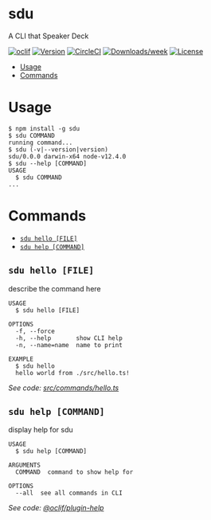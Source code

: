 sdu
===

A CLI that Speaker Deck

[![oclif](https://img.shields.io/badge/cli-oclif-brightgreen.svg)](https://oclif.io)
[![Version](https://img.shields.io/npm/v/sdu.svg)](https://npmjs.org/package/sdu)
[![CircleCI](https://circleci.com/gh/sugarshin/sdu/tree/master.svg?style=shield)](https://circleci.com/gh/sugarshin/sdu/tree/master)
[![Downloads/week](https://img.shields.io/npm/dw/sdu.svg)](https://npmjs.org/package/sdu)
[![License](https://img.shields.io/npm/l/sdu.svg)](https://github.com/sugarshin/sdu/blob/master/package.json)

<!-- toc -->
* [Usage](#usage)
* [Commands](#commands)
<!-- tocstop -->
# Usage
<!-- usage -->
```sh-session
$ npm install -g sdu
$ sdu COMMAND
running command...
$ sdu (-v|--version|version)
sdu/0.0.0 darwin-x64 node-v12.4.0
$ sdu --help [COMMAND]
USAGE
  $ sdu COMMAND
...
```
<!-- usagestop -->
# Commands
<!-- commands -->
* [`sdu hello [FILE]`](#sdu-hello-file)
* [`sdu help [COMMAND]`](#sdu-help-command)

## `sdu hello [FILE]`

describe the command here

```
USAGE
  $ sdu hello [FILE]

OPTIONS
  -f, --force
  -h, --help       show CLI help
  -n, --name=name  name to print

EXAMPLE
  $ sdu hello
  hello world from ./src/hello.ts!
```

_See code: [src/commands/hello.ts](https://github.com/sugarshin/sdu/blob/v0.0.0/src/commands/hello.ts)_

## `sdu help [COMMAND]`

display help for sdu

```
USAGE
  $ sdu help [COMMAND]

ARGUMENTS
  COMMAND  command to show help for

OPTIONS
  --all  see all commands in CLI
```

_See code: [@oclif/plugin-help](https://github.com/oclif/plugin-help/blob/v2.2.0/src/commands/help.ts)_
<!-- commandsstop -->
